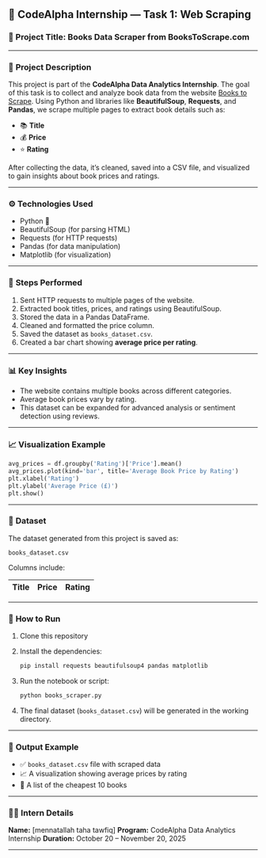 
## 📘 CodeAlpha Internship — Task 1: Web Scraping

### 🧠 Project Title: **Books Data Scraper from BooksToScrape.com**

---

### 📝 **Project Description**

This project is part of the **CodeAlpha Data Analytics Internship**.
The goal of this task is to collect and analyze book data from the website [Books to Scrape](http://books.toscrape.com/).
Using Python and libraries like **BeautifulSoup**, **Requests**, and **Pandas**, we scrape multiple pages to extract book details such as:

* 📚 **Title**
* 💰 **Price**
* ⭐ **Rating**

After collecting the data, it’s cleaned, saved into a CSV file, and visualized to gain insights about book prices and ratings.

---

### ⚙️ **Technologies Used**

* Python 🐍
* BeautifulSoup (for parsing HTML)
* Requests (for HTTP requests)
* Pandas (for data manipulation)
* Matplotlib (for visualization)

---

### 🚀 **Steps Performed**

1. Sent HTTP requests to multiple pages of the website.
2. Extracted book titles, prices, and ratings using BeautifulSoup.
3. Stored the data in a Pandas DataFrame.
4. Cleaned and formatted the price column.
5. Saved the dataset as `books_dataset.csv`.
6. Created a bar chart showing **average price per rating**.

---

### 📊 **Key Insights**

* The website contains multiple books across different categories.
* Average book prices vary by rating.
* This dataset can be expanded for advanced analysis or sentiment detection using reviews.

---

### 📈 **Visualization Example**

```python
avg_prices = df.groupby('Rating')['Price'].mean()
avg_prices.plot(kind='bar', title='Average Book Price by Rating')
plt.xlabel('Rating')
plt.ylabel('Average Price (£)')
plt.show()
```

---

### 💾 **Dataset**

The dataset generated from this project is saved as:

```
books_dataset.csv
```

Columns include:

| Title | Price | Rating |
| ----- | ----- | ------ |

---

### 🧩 **How to Run**

1. Clone this repository
2. Install the dependencies:

   ```bash
   pip install requests beautifulsoup4 pandas matplotlib
   ```
3. Run the notebook or script:

   ```bash
   python books_scraper.py
   ```
4. The final dataset (`books_dataset.csv`) will be generated in the working directory.

---

### 🏁 **Output Example**

* ✅ `books_dataset.csv` file with scraped data
* 📈 A visualization showing average prices by rating
* 💬 A list of the cheapest 10 books

---

### 👩‍💻 **Intern Details**

**Name:** [mennatallah taha tawfiq]
**Program:** CodeAlpha Data Analytics Internship
**Duration:** October 20 – November 20, 2025

---

